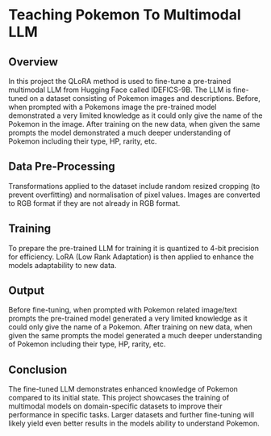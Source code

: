 # Teaching Pokemon To Multimodal LLM

## Overview
In this project the QLoRA method is used to fine-tune a pre-trained multimodal LLM from Hugging Face called IDEFICS-9B. The LLM is fine-tuned on a dataset consisting of Pokemon images and descriptions. Before, when prompted with a Pokemons image the pre-trained model demonstrated a very limited knowledge as it could only give the name of the Pokemon in the image. After training on the new data, when given the same prompts the model demonstrated a much deeper understanding of Pokemon including their type, HP, rarity, etc.

## Data Pre-Processing
Transformations applied to the dataset include random resized cropping (to prevent overfitting) and normalisation of pixel values. Images are converted to RGB format if they are not already in RGB format.

## Training
To prepare the pre-trained LLM for training it is quantized to 4-bit precision for efficiency. LoRA (Low Rank Adaptation) is then applied to enhance the models adaptability to new data.

## Output
Before fine-tuning, when prompted with Pokemon related image/text prompts the pre-trained model generated a very limited knowledge as it could only give the name of a Pokemon. After training on new data, when given the same prompts the model generated a much deeper understanding of Pokemon including their type, HP, rarity, etc.

## Conclusion
The fine-tuned LLM demonstrates enhanced knowledge of Pokemon compared to its initial state. This project showcases the training of multimodal models on domain-specific datasets to improve their performance in specific tasks. Larger datasets and further fine-tuning will likely yield even better results in the models ability to understand Pokemon.
